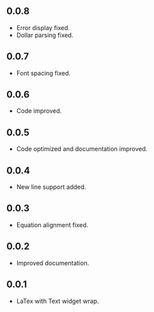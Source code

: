 ## 0.0.8

* Error display fixed.
* Dollar parsing fixed.

## 0.0.7

* Font spacing fixed.

## 0.0.6

* Code improved.

## 0.0.5

* Code optimized and documentation improved.

## 0.0.4

* New line support added.

## 0.0.3

* Equation alignment fixed.

## 0.0.2

* Improved documentation.

## 0.0.1

* LaTex with Text widget wrap.
